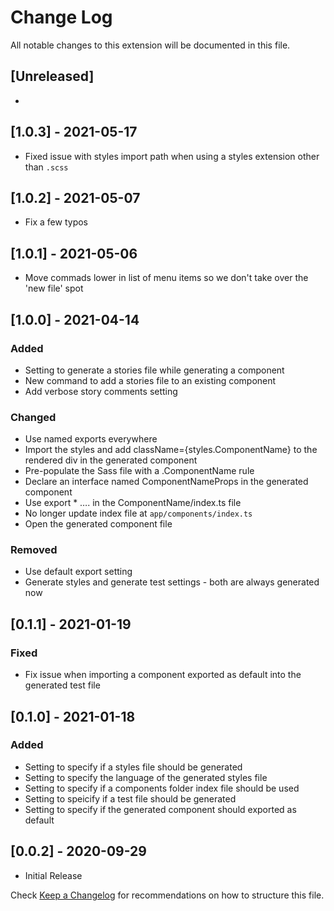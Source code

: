 # Change Log

All notable changes to this extension will be documented in this file.

## [Unreleased]

-

## [1.0.3] - 2021-05-17

- Fixed issue with styles import path when using a styles extension other than `.scss`

## [1.0.2] - 2021-05-07

- Fix a few typos

## [1.0.1] - 2021-05-06

- Move commads lower in list of menu items so we don't take over the 'new file' spot

## [1.0.0] - 2021-04-14

### Added

- Setting to generate a stories file while generating a component
- New command to add a stories file to an existing component
- Add verbose story comments setting

### Changed

- Use named exports everywhere
- Import the styles and add className={styles.ComponentName} to the rendered div in the generated component
- Pre-populate the Sass file with a .ComponentName rule
- Declare an interface named ComponentNameProps in the generated component
- Use export \* …. in the ComponentName/index.ts file
- No longer update index file at `app/components/index.ts`
- Open the generated component file

### Removed

- Use default export setting
- Generate styles and generate test settings - both are always generated now

## [0.1.1] - 2021-01-19

### Fixed

- Fix issue when importing a component exported as default into the generated test file

## [0.1.0] - 2021-01-18

### Added

- Setting to specify if a styles file should be generated
- Setting to specify the language of the generated styles file
- Setting to specify if a components folder index file should be used
- Setting to speicify if a test file should be generated
- Setting to specify if the generated component should exported as default

## [0.0.2] - 2020-09-29

- Initial Release

Check [Keep a Changelog](http://keepachangelog.com/) for recommendations on how to structure this file.

